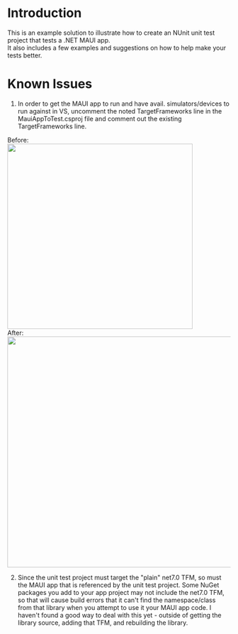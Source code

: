 # Introduction 
This is an example solution to illustrate how to create an NUnit unit test project that tests a .NET MAUI app.  
It also includes a few examples and suggestions on how to help make your tests better.

# Known Issues
 1. In order to get the MAUI app to run and have avail. simulators/devices to run against in VS, uncomment the noted TargetFrameworks line in the MauiAppToTest.csproj file and comment out the existing TargetFrameworks line.
    
 Before:  
 <img width="418" src="https://github.com/TomSoderling/NUnitTestableMauiApp/assets/18268845/f64e203c-98d1-471d-b5ca-f17d2e8be6bb">  
 After:  
 <img width="521" src="https://github.com/TomSoderling/NUnitTestableMauiApp/assets/18268845/b2a9ad9d-b89d-40b7-a728-21b03d0bccb1">


 2. Since the unit test project must target the "plain" net7.0 TFM, so must the MAUI app that is referenced by the unit test project. Some NuGet packages you add to your app project may not include the net7.0 TFM, so that will cause build errors that it can't find the namespace/class from that library when you attempt to use it your MAUI app code. I haven't found a good way to deal with this yet - outside of getting the library source, adding that TFM, and rebuilding the library.
